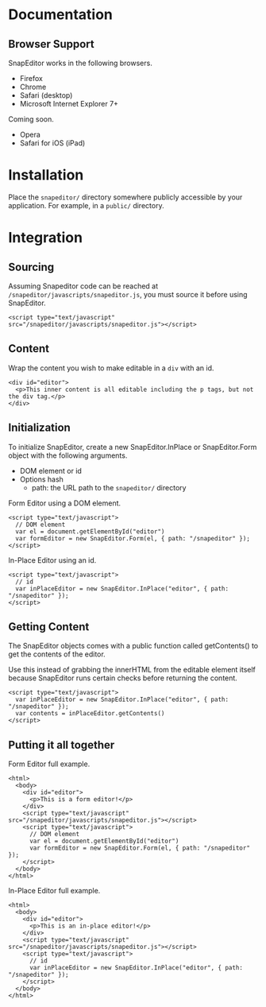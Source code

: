 # Documentation

## Browser Support

SnapEditor works in the following browsers.

* Firefox
* Chrome
* Safari (desktop)
* Microsoft Internet Explorer 7+

Coming soon.

* Opera
* Safari for iOS (iPad)

# Installation

Place the `snapeditor/` directory somewhere publicly accessible by your application. For example, in a `public/` directory.

# Integration

## Sourcing

Assuming Snapeditor code can be reached at `/snapeditor/javascripts/snapeditor.js`, you must source it before using SnapEditor.

    <script type="text/javascript" src="/snapeditor/javascripts/snapeditor.js"></script>

## Content

Wrap the content you wish to make editable in a `div` with an id.

    <div id="editor">
      <p>This inner content is all editable including the p tags, but not the div tag.</p>
    </div>

## Initialization

To initialize SnapEditor, create a new SnapEditor.InPlace or SnapEditor.Form object with the following arguments.

* DOM element or id
* Options hash
  * path: the URL path to the `snapeditor/` directory

Form Editor using a DOM element.

    <script type="text/javascript">
      // DOM element
      var el = document.getElementById("editor")
      var formEditor = new SnapEditor.Form(el, { path: "/snapeditor" });
    </script>

In-Place Editor using an id.

    <script type="text/javascript">
      // id
      var inPlaceEditor = new SnapEditor.InPlace("editor", { path: "/snapeditor" });
    </script>

## Getting Content

The SnapEditor objects comes with a public function called getContents() to get the contents of the editor.

Use this instead of grabbing the innerHTML from the editable element itself because SnapEditor runs certain checks before returning the content.

    <script type="text/javascript">
      var inPlaceEditor = new SnapEditor.InPlace("editor", { path: "/snapeditor" });
      var contents = inPlaceEditor.getContents()
    </script>

## Putting it all together

Form Editor full example.

    <html>
      <body>
        <div id="editor">
          <p>This is a form editor!</p>
        </div>
        <script type="text/javascript" src="/snapeditor/javascripts/snapeditor.js"></script>
        <script type="text/javascript">
          // DOM element
          var el = document.getElementById("editor")
          var formEditor = new SnapEditor.Form(el, { path: "/snapeditor" });
        </script>
      </body>
    </html>

In-Place Editor full example.

    <html>
      <body>
        <div id="editor">
          <p>This is an in-place editor!</p>
        </div>
        <script type="text/javascript" src="/snapeditor/javascripts/snapeditor.js"></script>
        <script type="text/javascript">
          // id
          var inPlaceEditor = new SnapEditor.InPlace("editor", { path: "/snapeditor" });
        </script>
      </body>
    </html>
